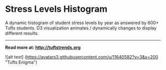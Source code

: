 # Stress Levels Histogram


A dynamic histogram of student stress levels by year as answered by 600+ Tufts students. D3 visualization animates / dynamically changes to display different results.


---

**Read more at: http://tuftstrends.org**

![alt text] (https://avatars3.githubusercontent.com/u/11640582?v=3&s=200 "Tufts Enigma")